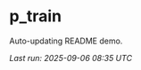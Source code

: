 # p_train

Auto-updating README demo.

<!--START_SECTION:status-->
_Last run: 2025-09-06 08:35 UTC_
<!--END_SECTION:status-->




























































































































































































































































































































































